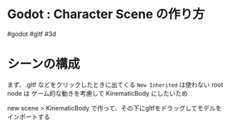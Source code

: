 # Godot : Character Scene の作り方

#godot #gltf #3d

# シーンの構成

まず、.gltf などをクリックしたときに出てくる `New Inherited` は使わない
root node は ゲーム的な動きを考慮して KinematicBody にしたいため

new scene > KinematicBody で作って、その下にgltfをドラッグしてモデルをインポートする


